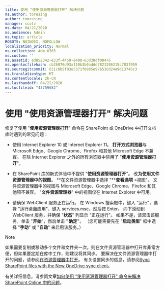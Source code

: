 ```yaml
---
title: 使用 "使用资源管理器打开" 解决问题
ms.author: toresing
author: tomresing
manager: scotv
ms.date: 04/21/2020
ms.audience: Admin
ms.topic: article
ROBOTS: NOINDEX, NOFOLLOW
localization_priority: Normal
ms.collection: Adm_O365
ms.custom: ''
ms.assetid: ed852342-e33f-4450-8400-63d30df09476
ms.openlocfilehash: cb26876d93a110b3b0addd7821206215c783f959
ms.sourcegitcommit: 631cbb5f03e5371f0995e976536d24e9d13746c3
ms.translationtype: MT
ms.contentlocale: zh-CN
ms.lasthandoff: 04/22/2020
ms.locfileid: "43759682"
---
```

# <a name="fix-problems-with-open-with-explorer"></a>使用 "使用资源管理器打开" 解决问题

修复了使用 "**使用资源管理器打开**" 命令在 SharePoint 或 OneDrive 中打开文档库时遇到的常见问题： 
  
- 使用 Internet Explorer 10 或 Internet Explorer 11。 **打开方式浏览器**与 Microsoft Edge、Google Chrome、Firefox 和其他 Microsoft Edge 不兼容。 在除 Internet Explorer 之外的所有浏览器中禁用了 "**使用资源管理器打开**"。 
    
- 在 SharePoint 库的新式体验中不提供 "**使用资源管理器打开**"。 改**为使用文件资源管理器中的视图**。 **在文件资源管理器中选择 "****查看选项** \>视图"。 文件资源管理器中的视图与 Microsoft Edge、Google Chrome、Firefox 和其他项不兼容。 "**文件资源管理器**" 中的视图仅在 Internet Explorer 中可用。 
    
- 请确保 WebClient 服务正在运行。 在 Windows 搜索框中，键入 "运行"，选择 "运行桌面应用"，键入 services.msc，然后按 Enter。 向下滚动到 WebClient 服务，并确保 "**状态**" 列显示 "正在运行"。 如果不是，请双击该服务，单击 "**开始**"，然后单击 **"确定"**。 （您可能需要先在 "**启动类型**" 框中选择 "**手动**" 或 "**自动**" 来启用该服务。） 
    
> [!NOTE]
> 如果需要复制或移动多个文件和文件夹一次，则在文件资源管理器中打开库非常方便，但如果要定期在库中工作，则建议将其同步。 要解决在文件资源管理器中打开的问题，请参阅[在资源管理器中打开](https://go.microsoft.com/fwlink/?linkid=871665)。 有关设置同步的信息，请参阅[Sync SharePoint files with the New OneDrive sync client](https://go.microsoft.com/fwlink/?linkid=871666)。
  
有关详细信息，请参阅文章[如何使用 "使用资源管理器打开" 命令来解决 SharePoint Online 中的问题](https://docs.microsoft.com/sharepoint/support/lists-and-libraries/troubleshoot-issues-using-open-with-explorer)。 
  


